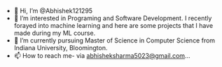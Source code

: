 - 👋 Hi, I’m @Abhishek121295
- 👀 I’m interested in Programing and Software Development. I recently forayed into machine learning and here are some projects that I have made during my ML course.
- 🌱 I’m currently pursuing Master of Science in Computer Science from Indiana University, Bloomington.
- 📫 How to reach me- via abhisheksharma5023@gmail.com...

<!---
Abhishek121295/Abhishek121295 is a ✨ special ✨ repository because its `README.md` (this file) appears on your GitHub profile.
You can click the Preview link to take a look at your changes.
--->

